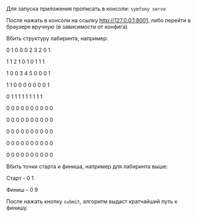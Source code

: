 Для запуска приложения прописать в консоли: ```symfony serve```

После нажать в консоли на ссылку http://127.0.0.1:8001, либо перейти в браузере вручную (в зависимости от конфига)

Вбить структуру лабиринта, например:

0 1 0 0 0 2 3 2 0 1

1 1 2 1 0 1 0 1 1 1

1 0 0 3 4 5 0 0 0 1

1 1 0 0 0 0 0 0 0 1

0 1 1 1 1 1 1 1 1 1

0 0 0 0 0 0 0 0 0 0

0 0 0 0 0 0 0 0 0 0

0 0 0 0 0 0 0 0 0 0

0 0 0 0 0 0 0 0 0 0

0 0 0 0 0 0 0 0 0 0

Вбить точки старта и финиша, например для лабиринта выше:

Старт - 0 1

Финиш - 0 9

После нажать кнопку `submit`, алгоритм выдаст кратчайший путь к финишу.